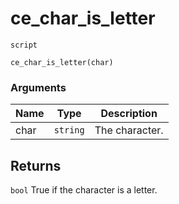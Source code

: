 # ce_char_is_letter
`script`
```gml
ce_char_is_letter(char)
```

### Arguments
| Name | Type | Description |
| ---- | ---- | ----------- |
| char | `string` | The character. |

## Returns
`bool` True if the character is a letter.